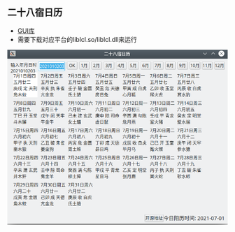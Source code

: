 ## 二十八宿日历

- [GUI库](github.com/ying32/govcl/vcl)
- 需要下载对应平台的liblcl.so/liblcl.dll来运行

![](./ui.png)
  